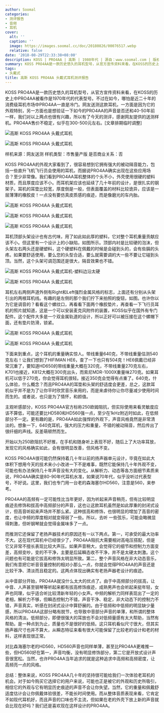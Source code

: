 ```yaml
---
author: Soomal
categories:
- 测评报告
- 音频
- 耳机
cover:
  alt: ''
  caption: ''
  image: https://images.soomal.cc/doc/20180826/00076517.webp
  relative: false
date: '2018-08-29T22:33:38+08:00'
description: KOSS | PRO4AA | 高斯 | 1980年代 | 源自：www.soomal.com | 版权：原创 |  平均/总评分：10.00/80
summary: KOSS PRO4AA是一款历史悠久的耳机型号，从官方宣传资料来看，在KOSS的历史上中PRO4AA被看作是1970年代的代表型号。不过似乎一直以来都是冷门，而如今的PRO4AA的声音是否还和40-50年前一样？
tags:
- 头戴式
title: 高斯 KOSS PRO4AA 头戴式耳机测评报告
---
```


KOSS PRO4AA是一款历史悠久的耳机型号，从官方宣传资料来看，在KOSS的历史上中PRO4AA被看作是1970年代的代表型号。不过在如今，哪怕是近二十年的消费级耳机市场中PRO4AA一直是冷门。网友送测这款耳机，一方面是因为它的外观特别，另一方面也是想验证一下如今的PRO4AA的声音是否还和40-50年前一样，我们对以上两点也很有兴趣，所以有了今天的测评，感谢网友提供的送测样机。PRO4AA售价不稳定，似乎在300-500元左右。[文章排期临时调整]



![高斯 KOSS PRO4AA 头戴式耳机](https://images.soomal.cc/doc/20180820/00076407_01.webp)



![高斯 KOSS PRO4AA 头戴式耳机](https://images.soomal.cc/doc/20180820/00076408_01.webp)



样机来源：网友送测
样机类型：市售量产版
是否商业关系：否



KOSS PRO4AA的外观大家看到了，很容易想到它拥有强大的被动隔音能力，包括一些直升飞机飞行员会使用的耳机，而据说PRO4AA确实出现在这些应用场合？至少非常像。我们看到PRO4AA耳机整体的个头不小，外壳使用很硬的塑料材质，而且厚度应该不小。而耳机架应该也延续了几十年前的设计，是很扎实的钢架子。耳机的耳垫比较宽，厚度倒是一般，但表面覆盖的材料比较诡异，应该是一层薄薄的橡胶皮！一点没有要仿真皮质感的痕迹，而是像磨光的车内胎。



![高斯 KOSS PRO4AA 头戴式耳机](https://images.soomal.cc/doc/20180820/00076409_01.webp)



![高斯 KOSS PRO4AA 头戴式耳机](https://images.soomal.cc/doc/20180820/00076410_01.webp)



![高斯 KOSS PRO4AA 头戴式耳机](https://images.soomal.cc/doc/20180820/00076415.webp)



耳机顶部头架设计也有古代味，用了如此如此厚的塑料，它对整个耳机重量贡献应该不小。但这里有一个设计上的小缺陷，如图所示。顶部内衬是比较硬的泡沫，但头架左右两头还是硬塑料，这个硬塑料在佩戴的时候是会碰到头的，会有些膈的头疼。如果要舒适使用，要么您的头型合适，要么就需要调的大一些不要让它碰到头顶。当然，这个头架可调范围还是很大，隔音效果也不错。



![高斯 KOSS PRO4AA 头戴式耳机-塑料边沿太硬](https://images.soomal.cc/doc/20180820/00076412_01.webp)



![高斯 KOSS PRO4AA 头戴式耳机](https://images.soomal.cc/doc/20180820/00076413_01.webp)



耳机左右两侧声道外侧有Right和Left强烈金属风格的标志，上面还有分别从头架引出的两根耳机线。有趣的是左侧的那个我们拧下来拍照的旋钮，如图。也许你以为它是调音的？看看这个螺纹口，再看看下面两个橡胶垫片，再查看一下飞行员耳机的照片就知道，这是一个可以安装麦克风附件的装置，KOSS似乎在国外有专门配件。这个配件大多是一个双金属轨道的设计，所以正好可以被压接在这个螺帽下面，还有垫片防滑，锁紧。



![高斯 KOSS PRO4AA 头戴式耳机](https://images.soomal.cc/doc/20180820/00076416_01.webp)



![高斯 KOSS PRO4AA 头戴式耳机](https://images.soomal.cc/doc/20180820/00076419_01.webp)



下面来到重点，这个耳机的重量确实惊人。带线重量640克，不带线重量估测540克左右！让我们想到了HIFIMAN HE6，查了一下也只有504克！HE6佩戴已经非常沉重了，要知道HD650的带线重量大概在320克，不带线重量270克左右，K701也接近，K812大概在300克出头，而索尼MDR-1000X重量味270克。如果耳机可以低于270克，你会觉得耳机很轻。接近350克会觉得有点重了。640克，什么体验，什么概念？而且PRO4AA的耳垫和头架的舒适度会更差，总之，这款耳机似乎并不是为了让你平时欣赏音乐来用的，而是来虐待你让你尽量减少使用时间而生的。或者说，也只是为了情怀，和颜值。



主观听感部分，KOSS PRO4AA官方标称250欧姆阻抗，但实际使用来看灵敏度应该不算低，可能还要比HD580和HD560强一点，至少在1kHz附近时如此，在低频部分不一定。更有趣的是，PRO4AA如此强悍的外观下，声音风格竟然是非常清淡的。想象一下，640克耳机，强大的压力和重量，不错的被动隔音，然后传出了很纤细的声线。反差萌顿然而生。



开始以为250欧阻抗不好推，在手机和随身听上表现不好，随后上了大功率耳放，发现它的风格确实如此，会有很明显改善，但风格不变。



KOSS PRO4AA很可能仍然保持着几十年以前的扬声器单元设计，毕竟在如此大体积下想用今天的技术来小小改进一下不是难事，既然它能保持几十年外观不变，可能也有办法保持几十年声音没有大的变化。从解析力、动态等各方面细节素质来说，PRO4AA确实是80-90年代耳机水准，如果说70年代，似乎没听过代表型号，不好说。这里，我们也专门用一台老的森海塞尔HD560，注意是560，来参考。



PRO4AA的高频有一定可能性比当年更好，因为听起来声音稍亮，但有比较明显痕迹去修饰和拔高中高频部分的声音，这也让这款耳机虽然是如此厚重的封闭式设计，但高音听起来声场并不那么紧。这种拔高和修饰，也很明显的增加了高音的密度，也让中频的厚度相对就变得弱了一些。所以，去听 一些弦乐，可能会略微显得刺激，但听钢琴就会觉得金属味多了一点。



而推测它还保留了老扬声器技术的原因还有一以下两点。第一，可承受的最大功率不大。这在现代耳机中已经很少了，PRO4AA阻抗大需要相对高电压搭配，但是它又非常不擅长表现比较大声压。如果声音稍大，会觉得它的细节和控制力方面变差，高频变吵，变的不干净，主要是后延瞬态收不干净，并不是太硬太刺激。这个问题也有可能是它拔高和修饰太明显所致。第二，整个声音风格在非大动态音乐，我们有意把它听音音量控制的相对小那么一点，你就会觉得PRO4AA的声音还是比较干净、清淡而且稳定的。这两点体现出确实有老扬声器老设计的痕迹。



从中音部分开始，PRO4AA就没什么太大的优点了。由于中高频部分的拔高，让中音、人声甚至钢琴等听起来都有拔高修饰痕迹，成熟男声也会听起来挺年轻，女声也同理，似乎适合听比较清新年轻的小女声。中频的解析力同样表现出了一定的老相，解析力不够，但瞬态控制力不错，声音干净、稳定，非大动态下的控制力不错，声音真实，听感在封闭式设计中算舒展的。由于低频和中低频的明显缺少量感，所以PRO4AA这部分略有脱节，也导致中音部分声音的单薄，和所谓的整体风格的清淡。低频部分，即便很强大的耳放也不会对低频量感有太大帮助，当然有帮助。是一种点到为止，质量也不是很好的低频。这只耳机看似尺寸很大，但其实扬声器尺寸也并不算大，从瞬态特征来看有很大可能保留了比较老的设计和老的材料，这样表现很正常。



对比森海塞尔老的HD560，HD560声音也同样单薄，甚至比PRO4AA更难推一些，但HD560好在第一，声音均衡，没有明显修饰部分，第二它是开放式设计声音很宽松。当然，也许PRO4AA当年追求的就是这种追求中高频和高频密度，让高频亮一点的风格。



总结：整体来说，KOSS PRO4AA几十年的坚持很可能给我们一次体验老耳机的机会。对于如今购买它选择它的用户来说，可能也正是被它的外观和历史所吸引，相信它的外观与它有明显历史痕迹的声音不会让你失望。当然，它的重量和佩戴舒适度估计会让你佩戴体验很差，不能长时间使用。而从整体音质表现来看，它肯定不如现代耳机好，而且声音的口味也不主流，但如果在老的外壳下放上新的声音就会比现在好吗？我们还是喜欢现在这样设计的PRO4AA。